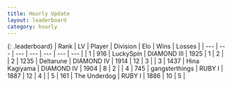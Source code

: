 ```yaml
---
title: Hourly Update
layout: leaderboard
category: hourly
---
```


{: .leaderboard}
| Rank | LV | Player | Division | Elo | Wins | Losses |
| --- | --- | --- | --- | --- | --- | --- |
| <span data-change="0">1</span> | 916 | <span title="ID: 498412">LuckySpin</span> | DIAMOND III | <span data-change="0">1925</span> | <span data-change="0">1</span> | <span data-change="0">2</span> |
| <span data-change="0">2</span> | 1235 | <span title="ID: 204953">Deltarune</span> | DIAMOND IV | <span data-change="15">1914</span> | <span data-change="3">12</span> | <span data-change="1">3</span> |
| <span data-change="0">3</span> | 1437 | <span title="ID: 315148">Hina Kagiyama</span> | DIAMOND IV | <span data-change="9">1904</span> | <span data-change="1">8</span> | <span data-change="0">2</span> |
| <span data-change="1">4</span> | 745 | <span title="ID: 92077">gangsterthings</span> | RUBY I | <span data-change="22">1887</span> | <span data-change="3">12</span> | <span data-change="1">4</span> |
| <span data-change="-1">5</span> | 161 | <span title="ID: 514789">The Underdog</span> | RUBY I | <span data-change="9">1886</span> | <span data-change="2">10</span> | <span data-change="2">5</span> |